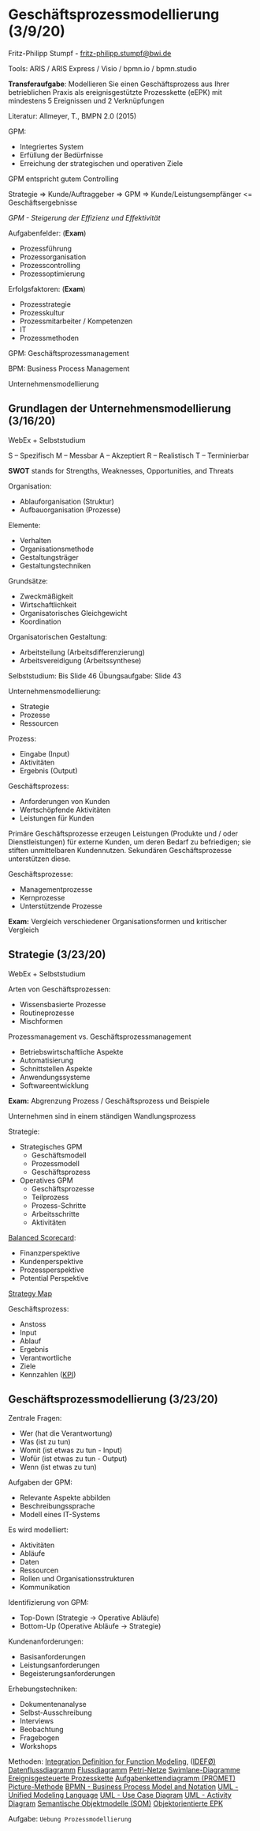 # Geschäftsprozessmodellierung (3/9/20)

Fritz-Philipp Stumpf - fritz-philipp.stumpf@bwi.de

Tools: ARIS / ARIS Express / Visio / bpmn.io / bpmn.studio

**Transferaufgabe**: Modellieren Sie einen Geschäftsprozess aus Ihrer betrieblichen Praxis als ereignisgestützte Prozesskette (eEPK) mit mindestens 5 Ereignissen und 2 Verknüpfungen

Literatur: Allmeyer, T., BMPN 2.0 (2015)

GPM:
- Integriertes System
- Erfüllung der Bedürfnisse 
- Erreichung der strategischen und operativen Ziele

GPM entspricht gutem Controlling

Strategie =>
Kunde/Auftraggeber => GPM => Kunde/Leistungsempfänger
<= Geschäftsergebnisse

*GPM - Steigerung der Effizienz und Effektivität*

 Aufgabenfelder: (**Exam**)
- Prozessführung
- Prozessorganisation
- Prozesscontrolling
- Prozessoptimierung

Erfolgsfaktoren: (**Exam**)
- Prozesstrategie
- Prozesskultur
- Prozessmitarbeiter / Kompetenzen
- IT
- Prozessmethoden

GPM: Geschäftsprozessmanagement

BPM: Business Process Management

Unternehmensmodellierung

## Grundlagen der Unternehmensmodellierung (3/16/20)

WebEx + Selbststudium

S – Spezifisch
M – Messbar
A – Akzeptiert
R – Realistisch
T – Terminierbar

**SWOT** stands for Strengths, Weaknesses, Opportunities, and Threats

Organisation:
- Ablauforganisation (Struktur)
- Aufbauorganisation (Prozesse)

Elemente:
- Verhalten
- Organisationsmethode
- Gestaltungsträger
- Gestaltungstechniken

Grundsätze:
- Zweckmäßigkeit
- Wirtschaftlichkeit
- Organisatorisches Gleichgewicht
- Koordination

Organisatorischen Gestaltung:
- Arbeitsteilung (Arbeitsdifferenzierung)
- Arbeitsvereidigung (Arbeitssynthese)

Selbststudium: Bis Slide 46
Übungsaufgabe: Slide 43

Unternehmensmodellierung:
- Strategie
- Prozesse
- Ressourcen

Prozess:
- Eingabe (Input) 
- Aktivitäten
- Ergebnis (Output)

Geschäftsprozess:
- Anforderungen von Kunden 
- Wertschöpfende Aktivitäten 
- Leistungen für Kunden

Primäre Geschäftsprozesse erzeugen Leistungen (Produkte und / oder Dienstleistungen) für externe Kunden, um deren Bedarf zu befriedigen; sie stiften unmittelbaren Kundennutzen. Sekundären Geschäftsprozesse unterstützen diese.

Geschäftsprozesse:
- Managementprozesse
- Kernprozesse
- Unterstützende Prozesse

**Exam:** Vergleich verschiedener Organisationsformen und kritischer Vergleich 

## Strategie (3/23/20)

WebEx + Selbststudium

Arten von Geschäftsprozessen:
- Wissensbasierte Prozesse
- Routineprozesse
- Mischformen 

Prozessmanagement vs. Geschäftsprozessmanagement
- Betriebswirtschaftliche Aspekte
- Automatisierung
- Schnittstellen Aspekte
- Anwendungssysteme
- Softwareentwicklung

**Exam:** Abgrenzung Prozess / Geschäftsprozess und Beispiele

Unternehmen sind in einem ständigen Wandlungsprozess

Strategie:
- Strategisches GPM
	- Geschäftsmodell
	- Prozessmodell
	- Geschäftsprozess
- Operatives GPM
	- Geschäftsprozesse
	- Teilprozess
	- Prozess-Schritte
	- Arbeitsschritte
	- Aktivitäten

[Balanced Scorecard](https://www.investopedia.com/terms/b/balancedscorecard.asp):
- Finanzperspektive
- Kundenperspektive
- Prozessperspektive
- Potential Perspektive

[Strategy Map](https://balancedscorecards.com/strategy-map/)

Geschäftsprozess:
- Anstoss
- Input
- Ablauf
- Ergebnis
- Verantwortliche
- Ziele
- Kennzahlen ([KPI](https://www.bernardmarr.com/default.asp?contentID=762))

## Geschäftsprozessmodellierung (3/23/20)

Zentrale Fragen:
- Wer (hat die Verantwortung)
- Was (ist zu tun)
- Womit (ist etwas zu tun - Input)
- Wofür (ist etwas zu tun - Output)
- Wenn (ist etwas zu tun)

Aufgaben der GPM:
- Relevante Aspekte abbilden
- Beschreibungssprache
- Modell eines IT-Systems

Es wird modelliert:
- Aktivitäten
- Abläufe
- Daten
- Ressourcen
- Rollen und Organisationsstrukturen
- Kommunikation

Identifizierung von GPM:
- Top-Down (Strategie -> Operative Abläufe)
- Bottom-Up (Operative Abläufe -> Strategie)

Kundenanforderungen:
- Basisanforderungen
- Leistungsanforderungen
- Begeisterungsanforderungen

Erhebungstechniken:
- Dokumentenanalyse
- Selbst-Ausschreibung
- Interviews
- Beobachtung
- Fragebogen
- Workshops

Methoden:
[Integration Definition for Function Modeling](https://www.idef.com/), ([IDEFØ)](https://www.idef.com/idefo-function_modeling_method/)
[Datenflussdiagramm](https://www.lucidchart.com/pages/de/was-ist-ein-datenflussdiagramm)
[Flussdiagramm](https://www.lucidchart.com/pages/de/was-ist-ein-flussdiagramm)
[Petri-Netze](https://www.is.inf.uni-due.de/courses/mod_ws05/skript/kapitel405.pdf)
[Swimlane-Diagramme](https://www.lucidchart.com/pages/de/was-ist-ein-verantwortungsbereichsdiagramm)
[Ereignisgesteuerte Prozesskette](https://www.der-wirtschaftsingenieur.de/index.php/ereignisgesteuerte-prozesskette-epk/)
[Aufgabenkettendiagramm (PROMET)](https://docplayer.org/3105461-Kapitel-6-business-engineering-mit-promet.html)
[Picture-Methode](https://der-prozessmanager.de/aktuell/wissensdatenbank/picture-methode)
[BPMN - Business Process Model and Notation](http://www.bpmn.org/)
[UML - Unified Modeling Language](https://www.uml.org/)
[UML - Use Case Diagram](https://www.lucidchart.com/pages/uml-use-case-diagram)
[UML - Activity Diagram](https://www.lucidchart.com/pages/uml-activity-diagram)
[Semantische Objektmodelle (SOM)](https://www.uni-bamberg.de/wiai/emeriti-der-fakultaet-wiai/prof-dr-elmar-sinz/forschungsprojekte/das-semantische-objektmodell-som/)
[Objektorientierte EPK](https://www.bwl.uni-hamburg.de/harcis/zentrum/team/chair/markus-nuettgens/publikationen/oepk.pdf)

Aufgabe: `Uebung Prozessmodellierung`


<!--stackedit_data:
eyJoaXN0b3J5IjpbLTEzNjkxOTg2MTMsLTQ3ODI3ODcyMCwtMT
g2Mjc5MjQyMSwtNDQxMTY2ODA3LC04MTI0ODQwOCwxNTA4MDg1
ODYzLC00MTg2NTU2NTksLTQ5MzUxNTE0Niw1NDk5Mjg2NzcsNj
Y3ODk3NDc4LDE2NjA5NjA0MTgsLTM5OTIyODIwMywtNzYzNzkx
NDM0LDQ0NDE5OTQ4MSw1NjM4MjU5NzldfQ==
-->